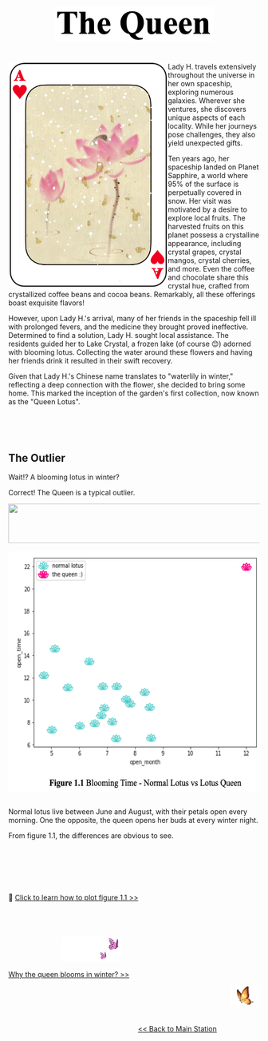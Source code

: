 <p align="center">
<img src="https://github.com/lady-h-world/My_Garden/blob/main/images/The_Queen_images/title_queen.png" width="320" height="70" />
</p>

#

<p>
<img align="left" src="https://github.com/lady-h-world/My_Garden/blob/main/images/The_Queen_images/the_queen.png" width="320" height="450" />

Lady H. travels extensively throughout the universe in her own spaceship, exploring numerous galaxies. Wherever she ventures, she discovers unique aspects of each locality. While her journeys pose challenges, they also yield unexpected gifts.

Ten years ago, her spaceship landed on Planet Sapphire, a world where 95% of the surface is perpetually covered in snow. Her visit was motivated by a desire to explore local fruits. The harvested fruits on this planet possess a crystalline appearance, including crystal grapes, crystal mangos, crystal cherries, and more. Even the coffee and chocolate share this crystal hue, crafted from crystallized coffee beans and cocoa beans. Remarkably, all these offerings boast exquisite flavors!

However, upon Lady H.'s arrival, many of her friends in the spaceship fell ill with prolonged fevers, and the medicine they brought proved ineffective. Determined to find a solution, Lady H. sought local assistance. The residents guided her to Lake Crystal, a frozen lake (of course 😊) adorned with blooming lotus. Collecting the water around these flowers and having her friends drink it resulted in their swift recovery.
  
Given that Lady H.'s Chinese name translates to "waterlily in winter," reflecting a deep connection with the flower, she decided to bring some home. This marked the inception of the garden's first collection, now known as the "Queen Lotus".

</p>
<p>&nbsp;</p>
<p>&nbsp;</p>


## The Outlier

Wait!? A blooming lotus in winter? 

Correct! The Queen is a typical outlier.

<p align="left">
<img src="https://github.com/lady-h-world/My_Garden/blob/main/images/notes/outlier.png" width="766" height="79" />
</p>

<p>
<img align="right" src="https://github.com/lady-h-world/My_Garden/blob/main/images/The_Queen_images/lotus_plot.png" width="584" height="481" />
<p>&nbsp;</p>

Normal lotus live between June and August, with their petals open every morning. One the opposite, the queen opens her buds at every winter night.

From figure 1.1, the differences are obvious to see.

<p>&nbsp;</p>
<p>&nbsp;</p>
<p>&nbsp;</p>

🌻 [Click to learn how to plot figure 1.1 >>][2]

</p>
<p>&nbsp;</p>

#
<p align="left">
  &nbsp;&nbsp;&nbsp;&nbsp;&nbsp;&nbsp;&nbsp;&nbsp;&nbsp;&nbsp;&nbsp;&nbsp;&nbsp;&nbsp;&nbsp;&nbsp;&nbsp;&nbsp;&nbsp;&nbsp;&nbsp;&nbsp;&nbsp;&nbsp;&nbsp;&nbsp;
<img src="https://github.com/lady-h-world/My_Garden/blob/main/images/follow_us.png" width="120" height="50" />
</p>

[Why the queen blooms in winter? >>][1]

<p align="right">
<img src="https://github.com/lady-h-world/My_Garden/blob/main/images/going_back.png" width="60" height="44" />
</p>

&nbsp;&nbsp;&nbsp;&nbsp;&nbsp;&nbsp;&nbsp;&nbsp;&nbsp;&nbsp;&nbsp;&nbsp;&nbsp;&nbsp;&nbsp;&nbsp;&nbsp;&nbsp;&nbsp;&nbsp;&nbsp;&nbsp;&nbsp;&nbsp;&nbsp;&nbsp;&nbsp;&nbsp;&nbsp;&nbsp;&nbsp;&nbsp;&nbsp;&nbsp;&nbsp;&nbsp;&nbsp;&nbsp;&nbsp;&nbsp;&nbsp;&nbsp;&nbsp;&nbsp;&nbsp;&nbsp;&nbsp;&nbsp;&nbsp;&nbsp;&nbsp;&nbsp;&nbsp;&nbsp;&nbsp;&nbsp;&nbsp;&nbsp;&nbsp;&nbsp;&nbsp;&nbsp;&nbsp;&nbsp;&nbsp;&nbsp;&nbsp;&nbsp;&nbsp;&nbsp;&nbsp;&nbsp;&nbsp;&nbsp;&nbsp;&nbsp;&nbsp;&nbsp;&nbsp;&nbsp;&nbsp;&nbsp;&nbsp;&nbsp;&nbsp;&nbsp;&nbsp;&nbsp;&nbsp;&nbsp;&nbsp;&nbsp;&nbsp;&nbsp;&nbsp;&nbsp;&nbsp;&nbsp;&nbsp;&nbsp;&nbsp;&nbsp;&nbsp;&nbsp;&nbsp;&nbsp;&nbsp;&nbsp;&nbsp;&nbsp;&nbsp;&nbsp;&nbsp;&nbsp;&nbsp;&nbsp;&nbsp;&nbsp;&nbsp;&nbsp;&nbsp;&nbsp;&nbsp;&nbsp;&nbsp;&nbsp;&nbsp;&nbsp;&nbsp;&nbsp;&nbsp;&nbsp;&nbsp;&nbsp;&nbsp;&nbsp;&nbsp;&nbsp;&nbsp;&nbsp;&nbsp;&nbsp;&nbsp;&nbsp;&nbsp;&nbsp;&nbsp;&nbsp;&nbsp;&nbsp;&nbsp;&nbsp;&nbsp;&nbsp;&nbsp;&nbsp;&nbsp;&nbsp;&nbsp;&nbsp;&nbsp;&nbsp;&nbsp;&nbsp;&nbsp;&nbsp;&nbsp;&nbsp;&nbsp;&nbsp;&nbsp;&nbsp;&nbsp;&nbsp;&nbsp;&nbsp;&nbsp;&nbsp;&nbsp;&nbsp;&nbsp;&nbsp;&nbsp;&nbsp;&nbsp;&nbsp;&nbsp;&nbsp;&nbsp;&nbsp;&nbsp;&nbsp;&nbsp;&nbsp;[<< Back to Main Station][3]

[1]:https://github.com/lady-h-world/My_Garden/blob/main/reading_pages/The%20Queen/param_tuning_1.md
[2]:https://github.com/lady-h-world/My_Garden/blob/main/code/queen_lotus/lotus_queen.ipynb
[3]:https://github.com/lady-h-world/My_Garden/blob/main/reading_pages/tour_guide.md#main-station-


